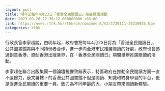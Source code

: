 ```yaml
---
layout: post
title: 明年起每年4月23日「香港全民閱讀日」推廣閱讀活動
date: 2023-09-26 12:36:12.000000000 +08:00
link: https://news.rthk.hk/rthk/ch/component/k2/1720111-20230926.htm
categories: rthk
---
```


行政長官李家超說，由明年起，政府會把每年4月23日訂為「香港全民閱讀日」，公共圖書館將與不同持份者合作，進一步向全港市民推廣閱讀的好處，政府也會透過創意香港，資助香港出版業界，在「香港全民閱讀日」期間舉辦推廣閱讀的活動。

李家超在聯合出版集團一個論壇視像致辭表示，特區政府在推動全民閱讀方面一直不遺餘力，康文署轄下的香港公共圖書館不但是閱讀、知識和終身學習的平台，更是促進全民閱讀的重要一員，致力為不同年齡的大、小朋友帶來閱讀新體驗。
